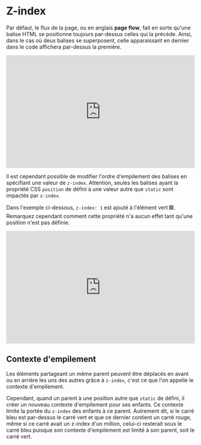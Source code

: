 # Z-index
Par défaut, le flux de la page, ou en anglais **page flow**, fait en sorte qu'une balise HTML se positionne toujours par-dessus celles qui la précède. Ainsi, dans le cas où deux balises se superposent, celle apparaissant en dernier dans le code affichera par-dessus la première.

<iframe height="300" style="width: 100%;" scrolling="no" title="Z-Index" src="https://codepen.io/tim-momo/embed/wvxxmbW?default-tab=html%2Cresult" frameborder="no" loading="lazy" allowtransparency="true" allowfullscreen="true">
  See the Pen <a href="https://codepen.io/tim-momo/pen/wvxxmbW">
  Z-Index</a> by TIM Montmorency (<a href="https://codepen.io/tim-momo">@tim-momo</a>)
  on <a href="https://codepen.io">CodePen</a>.
</iframe>

Il est cependant possible de modifier l'ordre d'empilement des balises en spécifiant une valeur de `z-index`. Attention, seules les balises ayant la propriété CSS `position` de défini à une valeur autre que `static` sont impactés par `z-index`.

Dans l'exemple ci-dessous, `z-index: 1` est ajouté à l'élément vert 🟩. Remarquez cependant comment cette propriété n'a aucun effet tant qu'une position n'est pas définie.

<iframe height="300" style="width: 100%;" scrolling="no" title="Z-Index - Position" src="https://codepen.io/tim-momo/embed/MWBBVMr?default-tab=html%2Cresult" frameborder="no" loading="lazy" allowtransparency="true" allowfullscreen="true">
  See the Pen <a href="https://codepen.io/tim-momo/pen/MWBBVMr">
  Z-Index - Position</a> by TIM Montmorency (<a href="https://codepen.io/tim-momo">@tim-momo</a>)
  on <a href="https://codepen.io">CodePen</a>.
</iframe>

## Contexte d'empilement

Les éléments partageant un même parent peuvent être déplacés en avant ou en arrière les uns des autres grâce à `z-index`, c'est ce que l'on appelle le contexte d'empilement.

Cependant, quand un parent à une position autre que `static` de défini, il créer un nouveau contexte d'empilement pour ses enfants. Ce contexte limite la portée du `z-index` des enfants à ce parent. Autrement dit, si le carré bleu est par-dessus le carré vert et que ce dernier contient un carré rouge, même si ce carré avait un z-index d'un million, celui-ci resterait sous le carré bleu puisque son contexte d'empilement est limité à son parent, soit le carré vert.
